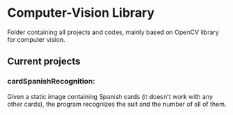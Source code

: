 # Computer-Vision Library
Folder containing all projects and codes, mainly based on OpenCV library for computer vision.

## Current projects

### cardSpanishRecognition:
Given a static image containing Spanish cards (it doesn't work with any other cards), the program recognizes the suit and the number of all of them. 

